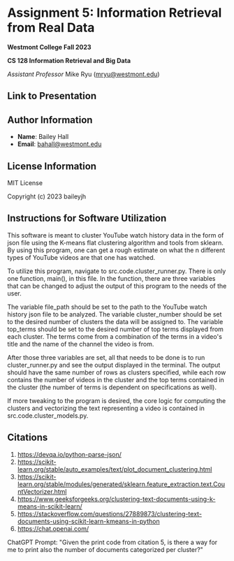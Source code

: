 # Assignment 5: Information Retrieval from Real Data

**Westmont College Fall 2023**

**CS 128 Information Retrieval and Big Data**

*Assistant Professor* Mike Ryu (mryu@westmont.edu) 

## Link to Presentation



## Author Information
* **Name**: Bailey Hall
* **Email**: bahall@westmont.edu

## License Information

MIT License

Copyright (c) 2023 baileyjh

## Instructions for Software Utilization

This software is meant to cluster YouTube watch history data in the form of json file using the K-means flat clustering
algorithm and tools from sklearn. By using this program, one can get a rough estimate on what the n different types
of YouTube videos are that one has watched.

To utilize this program, navigate to src.code.cluster_runner.py. There is only one function, main(), in this file. In 
the function, there are three variables that can be changed to adjust the output of this program to the needs of the user.

The variable file_path should be set to the path to the YouTube watch history json file to be analyzed. The variable 
cluster_number should be set to the desired number of clusters the data will be assigned to. The variable top_terms
should be set to the desired number of top terms displayed from each cluster. The terms come from a combination of the
terms in a video's title and the name of the channel the video is from.

After those three variables are set, all that needs to be done is to run cluster_runner.py and see the output displayed
in the terminal. The output should have the same number of rows as clusters specified, while each row contains the 
number of videos in the cluster and the top terms contained in the cluster (the number of terms is dependent on 
specifications as well).

If more tweaking to the program is desired, the core logic for computing the clusters and vectorizing the text representing
a video is contained in src.code.cluster_models.py.

## Citations

1) https://devqa.io/python-parse-json/
2) https://scikit-learn.org/stable/auto_examples/text/plot_document_clustering.html
3) https://scikit-learn.org/stable/modules/generated/sklearn.feature_extraction.text.CountVectorizer.html
4) https://www.geeksforgeeks.org/clustering-text-documents-using-k-means-in-scikit-learn/
5) https://stackoverflow.com/questions/27889873/clustering-text-documents-using-scikit-learn-kmeans-in-python
6) https://chat.openai.com/

ChatGPT Prompt: "Given the print code from citation 5, is there a way for me to print also the number of documents 
categorized per cluster?"
